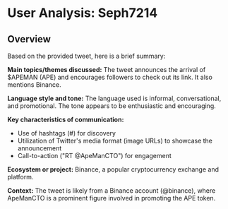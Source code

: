 # User Analysis: Seph7214

## Overview

Based on the provided tweet, here is a brief summary:

**Main topics/themes discussed:** The tweet announces the arrival of $APEMAN (APE) and encourages followers to check out its link. It also mentions Binance.

**Language style and tone:** The language used is informal, conversational, and promotional. The tone appears to be enthusiastic and encouraging.

**Key characteristics of communication:**

* Use of hashtags (#) for discovery
* Utilization of Twitter's media format (image URLs) to showcase the announcement
* Call-to-action ("RT @ApeManCTO") for engagement

**Ecosystem or project:** Binance, a popular cryptocurrency exchange and platform.

**Context:** The tweet is likely from a Binance account (@binance), where ApeManCTO is a prominent figure involved in promoting the APE token.